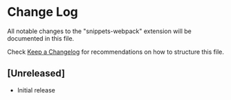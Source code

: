 # Change Log

All notable changes to the "snippets-webpack" extension will be documented in this file.

Check [Keep a Changelog](http://keepachangelog.com/) for recommendations on how to structure this file.

## [Unreleased]

- Initial release